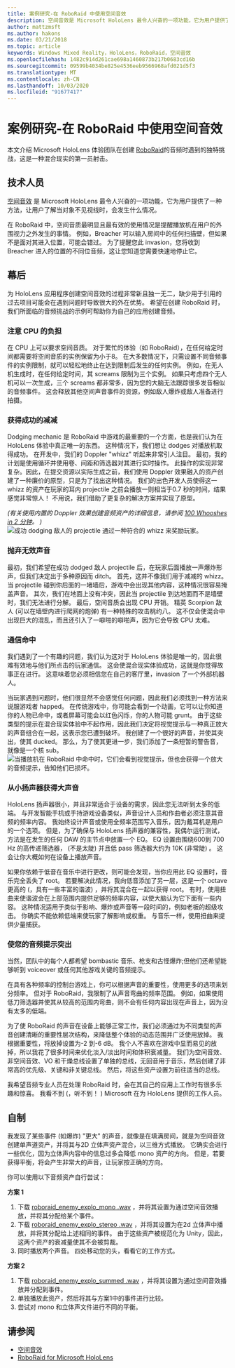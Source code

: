 ```yaml
---
title: 案例研究-在 RoboRaid 中使用空间音效
description: 空间音效是 Microsoft HoloLens 最令人兴奋的一项功能，它为用户提供了一种方法，让用户了解当对象不见视线时，会发生什么情况。
author: mattzmsft
ms.author: hakons
ms.date: 03/21/2018
ms.topic: article
keywords: Windows Mixed Reality，HoloLens，RoboRaid，空间音效
ms.openlocfilehash: 1482c914d261cae698a1460873b217b0683cd16b
ms.sourcegitcommit: 09599b4034be825e4536eeb9566968afd021d5f3
ms.translationtype: MT
ms.contentlocale: zh-CN
ms.lasthandoff: 10/03/2020
ms.locfileid: "91677417"
---
```

# <a name="case-study---using-spatial-sound-in-roboraid"></a>案例研究-在 RoboRaid 中使用空间音效

本文介绍 Microsoft HoloLens 体验团队在创建 [RoboRaid](https://www.microsoft.com/p/roboraid/9nblggh5fv3j)的音频时遇到的独特挑战，这是一种混合现实的第一员射击。

## <a name="the-tech"></a>技术人员

[空间音效](spatial-sound.md) 是 Microsoft HoloLens 最令人兴奋的一项功能，它为用户提供了一种方法，让用户了解当对象不见视线时，会发生什么情况。

在 RoboRaid 中，空间音质最明显且最有效的使用情况是提醒播放机在用户的外围视力之外发生的事情。 例如，Breacher 可以输入房间中的任何扫描壁，但如果不是面对其进入位置，可能会错过。 为了提醒您此 invasion，您将收到 Breacher 进入的位置的不同位音频，这让您知道您需要快速地停止它。

## <a name="behind-the-scenes"></a>幕后

为 HoloLens 应用程序创建空间音效的过程非常新且独一无二，缺少用于引用的过去项目可能会在遇到问题时导致很大的外在优势。 希望在创建 RoboRaid 时，我们所面临的音频挑战的示例可帮助你为自己的应用创建音频。

### <a name="be-mindful-of-taxing-the-cpu"></a>注意 CPU 的负担

在 CPU 上可以要求空间音质。 对于繁忙的体验（如 RoboRaid），在任何给定时间都需要将空间音质的实例保留为小于8。 在大多数情况下，只需设置不同音频事件的实例限制，就可以轻松地终止在达到限制后发生的任何实例。 例如，在无人机生成时，在任何给定时间，其 screams 限制为三个实例。 如果只考虑四个无人机可以一次生成，三个 screams 都非常多，因为您的大脑无法跟踪很多发音相似的音频事件。 这会释放其他空间声音事件的资源，例如敌人爆炸或敌人准备进行拍摄。

### <a name="rewarding-a-successful-dodge"></a>获得成功的减减

Dodging mechanic 是 RoboRaid 中游戏的最重要的一个方面，也是我们认为在 HoloLens 体验中真正唯一的东西。 这种情况下，我们想让 dodges 对播放机取得成功。 在开发中，我们的 Doppler "whizz" 听起来非常引人注目。 最初，我的计划是使用循环并使用卷、间距和筛选器对其进行实时操作。 此操作的实现非常复杂。因此，在提交资源以实际生成之前，我们使用 Doppler 效果融入的资产创建了一种廉价的原型，只是为了找出这种情况。 我们的出色开发人员使得这一 whizz 的资产在玩家的耳内 projectile 之前会播放一则相当于0.7 秒的时间，结果感觉非常惊人！ 不用说，我们借助了更复杂的解决方案并实现了原型。

*(有关使用内置的 Doppler 效果创建音频资产的详细信息，请参阅 [100 Whooshes in 2 分钟](http://designingsound.org/2010/02/26/charles-deenen-special-100-whooshes-in-2-minutes/)。 )* 
<br>
![成功 dodging 敌人的 projectile 通过一种符合的 whizz 来奖励玩家。](images/successful-dodge-roboraid-500px.jpg)

### <a name="ditching-ineffective-sounds"></a>抛弃无效声音

最初，我们希望在成功 dodged 敌人 projectile 后，在玩家后面播放一声爆炸形声，但我们决定出于多种原因而 ditch。 首先，这并不像我们用于减减的 whizz。 当 projectile 碰到你后面的一堵墙后，游戏中会出现其他内容，这种情况很容易掩盖声音。 其次，我们在地面上没有冲突，因此当 projectile 到达地面而不是墙壁时，我们无法进行分解。 最后，空间音质会出现 CPU 开销。 精英 Scorpion 敌人 (可以在墙壁内进行爬网的炮弹) 有一种特殊的攻击桃约八。 这不仅会使混合中出现巨大的混乱，而且还引入了一噼啪的噼啪声，因为它会导致 CPU 太难。

### <a name="communicating-a-hit"></a>通信命中

我们遇到了一个有趣的问题，我们认为这对于 HoloLens 体验是唯一的，因此很难有效地与他们所点击的玩家通信。 这会使混合现实体验成功，这就是你觉得故事正在进行。 这意味着您必须相信您在自己的客厅里，invasion 了一个外部机器人。

当玩家遇到问题时，他们很显然不会感觉任何问题，因此我们必须找到一种方法来说服游戏者 happed。 在传统游戏中，你可能会看到一个动画，它可以让你知道你的人物已命中，或者屏幕可能会以红色闪烁，你的人物可能 grunt。 由于这些类型的提示在混合现实体验中不起作用，因此我们决定将视觉提示与一种真正放大的声音组合在一起，这表示您已遭到破坏。 我创建了一个很好的声音，并使其突出，使其 ducked。 那么，为了使其更进一步，我们添加了一条短暂的警告音，就像是一个核 sub。 
<br>
![当播放机在 RoboRaid 中命中时，它们会看到视觉提示，但也会获得一个放大的音频提示，告知他们已损坏。](images/player-hit-roboraid-500px.jpg)

### <a name="getting-big-sound-from-small-speakers"></a>从小扬声器获得大声音

HoloLens 扬声器很小，并且非常适合于设备的需求，因此您无法听到太多的低端。 与开发智能手机或手持游戏设备类似，声音设计人员和作曲者必须注意其音频的频率内容。 我始终设计声音或使用全频率范围写入音乐，因为戴耳机是用户的一个选项。 但是，为了确保与 HoloLens 扬声器的兼容性，我偶尔运行测试，方法是在发生的任何 DAW 的主节点中放置一个 EQ。 EQ 设置由围绕600到 700 Hz 的高传递筛选器， (不是太陡) 并且低 pass 筛选器大约为 10K (非常陡) 。 这会让你大概如何在设备上播放声音。

如果你依赖于低音在音乐中进行更改，则可能会发现，当你应用此 EQ 设置时，音乐完全丢失了 root。 若要解决此情况，我向低音添加了另一层，这是一个 octave 更高的 (，具有一些丰富的谐波) ，并将其混合在一起以获得 root。 有时，使用扭曲来使谐波会在上部范围内提供足够的频率内容，以使大脑认为它下面有一些内容。 这种情况适用于类似于影响、爆炸或声音等一段时间的，例如老板的超级攻击。 你确实不能依赖低端来使玩家了解影响或权重。 与音乐一样，使用扭曲来提供少量捕获。

### <a name="making-your-audio-cues-stand-out"></a>使您的音频提示突出

当然，团队中的每个人都希望 bombastic 音乐、枪支和古怪爆炸;但他们还希望能够听到 voiceover 或任何其他游戏关键的音频提示。

在具有各种频率的控制台游戏上，你可以根据声音的重要性，使用更多的选项来划分频率。 但对于 RoboRaid，我限制了从声音弯曲的频率范围。 例如，如果使用低刀筛选器并使其从较高的范围内弯曲，则不会有任何内容出现在声音上，因为没有太多的低端。

为了使 RoboRaid 的声音在设备上能够正常工作，我们必须通过为不同类型的声音创建清晰的重要性层次结构，来降低整个体验的动态范围并广泛使用放掉。 我根据重要性，将放掉设置为-2 到-6 dB。 我个人不喜欢在游戏中显而易见的放掉，所以我花了很多时间来优化淡入/淡出时间和体积衰减量。 我们为空间音效、非空间音效、VO 和干燥总线设置了单独的总线，无回音用于音乐，然后创建了非常高的优先级、关键和非关键总线。 然后，将这些资产设置为前往适当的总线。

我希望音频专业人员在处理 RoboRaid 时，会在其自己的应用上工作时有很多乐趣和惊喜。 我看不到 (，听不到！ ) Microsoft 在为 HoloLens 提供的工作人员。

## <a name="do-it-yourself"></a>自制

我发现了某些事件 (如爆炸) "更大" 的声音，就像是在填满房间，就是为空间音效创建单声道资产，并将其与2D 立体声资产混合，以三维方式播放。 它确实会进行一些优化，因为立体声内容中的信息过多会降低 mono 资产的方向。 但是，若要获得平衡，将会产生非常大的声音，让玩家按正确的方向。

你可以使用以下音频资产自行尝试：

**方案 1**
1. 下载 [roboraid_enemy_explo_mono .wav](images/roboraid-enemy-explo-mono.wav) ，并将其设置为通过空间音效播放，并将其分配给某个事件。
2. 下载 [roboraid_enemy_explo_stereo .wav](images/roboraid-enemy-explo-stereo.wav) ，并将其设置为在2d 立体声中播放，并将其分配给上述相同的事件。 由于这些资产被规范化为 Unity，因此，这两个资产的衰减量使其不会被剪裁。
3. 同时播放两个声音。 四处移动您的头，看看它的工作方式。

**方案 2**
1. 下载 [roboraid_enemy_explo_summed .wav](images/roboraid-enemy-explo-summed.wav) ，并将其设置为通过空间音效播放并分配到事件。
2. 单独播放此资产，然后将其与方案1中的事件进行比较。
3. 尝试对 mono 和立体声文件进行不同的平衡。



## <a name="see-also"></a>请参阅
* [空间音效](spatial-sound.md)
* [RoboRaid for Microsoft HoloLens](https://www.microsoft.com/p/roboraid/9nblggh5fv3j)
